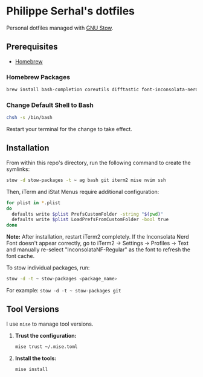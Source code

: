 # Philippe Serhal's dotfiles

Personal dotfiles managed with [GNU Stow](https://www.gnu.org/software/stow/).

## Prerequisites

- [Homebrew](https://brew.sh/)

### Homebrew Packages

```bash
brew install bash-completion coreutils difftastic font-inconsolata-nerd-font gh git gnupg htop hub mise neovim ripgrep shellcheck starship stow the_silver_searcher tree-sitter tree-sitter-cli wget
```

### Change Default Shell to Bash

```bash
chsh -s /bin/bash
```

Restart your terminal for the change to take effect.

## Installation

From within this repo's directory, run the following command to create the symlinks:

```bash
stow -d stow-packages -t ~ ag bash git iterm2 mise nvim ssh
```

Then, iTerm and iStat Menus require additional configuration:

```bash
for plist in *.plist
do
  defaults write $plist PrefsCustomFolder -string "$(pwd)"
  defaults write $plist LoadPrefsFromCustomFolder -bool true
done
```

**Note:** After installation, restart iTerm2 completely. If the Inconsolata Nerd Font doesn't appear correctly, go to iTerm2 → Settings → Profiles → Text and manually re-select "InconsolataNF-Regular" as the font to refresh the font cache.

To stow individual packages, run:

```bash
stow -d -t ~ stow-packages <package_name>
```

For example: `stow -d -t ~ stow-packages git`

## Tool Versions

I use `mise` to manage tool versions.

1.  **Trust the configuration:**

    ```bash
    mise trust ~/.mise.toml
    ```

2.  **Install the tools:**

    ```bash
    mise install
    ```
